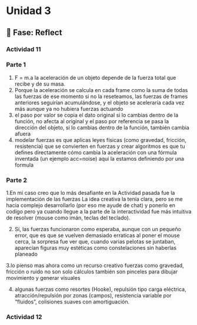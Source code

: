 # Unidad 3


## 🤔 Fase: Reflect

### Actividad 11

### Parte 1

1. F = m.a  la aceleración de un objeto depende de la fuerza total que recibe y de su masa.
2. Porque la aceleración se calcula en cada frame como la suma de todas las fuerzas de ese momento si no la reseteamos, las fuerzas de frames anteriores seguirían acumulándose, y el objeto se aceleraría cada vez más aunque ya no hubiera fuerzas actuando
3. el paso por valor se copia el dato original si lo cambias dentro de la función, no afecta al original y el paso por referencia se pasa la dirección del objeto, si lo cambias dentro de la función, también cambia afuera
4. modelar fuerzas es que aplicas leyes físicas (como gravedad, fricción, resistencia) que se convierten en fuerzas y crear algoritmos es que tu defines directamente cómo cambia la aceleración con una fórmula inventada (un ejemplo acc=noise) aqui la estamos definiendo por una formula 


### Parte 2

1.En mi caso creo que lo más desafiante en la Actividad pasada fue la implementación de las fuerzas La idea creativa la tenía clara, pero se me hacia complejo desarrollarlo (por eso me ayude de chat) y ponerlo en codigo pero ya cuando llegue a la parte de la interactividad fue más intuitiva de resolver (mouse como imán, teclas del teclado).

2. Sí, las fuerzas funcionaron como esperaba, aunque con un pequeño error, que es que se vuelven demasiado erraticas al poner el mouse cerca, la sorpresa fue ver que, cuando varias pelotas se juntaban, aparecían figuras muy estéticas como constelaciones sin haberlas planeado

3.lo pienso mas ahora como un recurso creativo fuerzas como gravedad, fricción o ruido no son solo cálculos también son pinceles para dibujar movimiento y generar visuales

4. algunas fuerzas como resortes (Hooke), repulsión tipo carga eléctrica, atracción/repulsión por zonas (campos), resistencia variable por “fluidos”, colisiones suaves con amortiguación.

### Actividad 12


